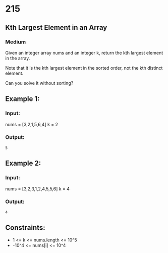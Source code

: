 # 215
## Kth Largest Element in an Array
### Medium

Given an integer array nums and an integer k, return the kth largest element in the array.

Note that it is the kth largest element in the sorted order, not the kth distinct element.

Can you solve it without sorting?

## Example 1:

### Input: 
nums = 
    [3,2,1,5,6,4]
k = 
    2
### Output: 
    5

## Example 2:

### Input: 
nums = 
    [3,2,3,1,2,4,5,5,6] 
k = 
    4
### Output: 
    4

## Constraints:

  - 1 <= k <= nums.length <= 10^5
  - -10^4 <= nums[i] <= 10^4


